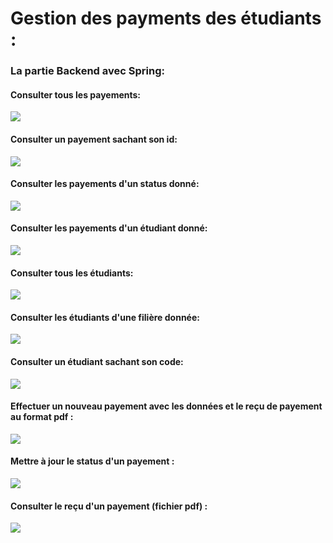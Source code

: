 <h1>Gestion des payments des étudiants :</h1>

<h3>La partie Backend avec Spring: </h3>

<h4>Consulter tous les payements: </h4>
<img src="image/spring-ang 3.png"/>
<h4>Consulter un payement sachant son id: </h4>
<img src="image/spring-ang 2.png"/>
<h4>Consulter les payements d'un status donné: </h4>
<img src="image/spring-ang 9.png"/>
<h4>Consulter les payements d'un étudiant donné: </h4>
<img src="image/spring-ang 7.png"/>
<h4>Consulter tous les étudiants: </h4>
<img src="image/spring-ang 4.png"/>
<h4>Consulter les étudiants d'une filière donnée: </h4>
<img src="image/spring-ang 6.png"/>
<h4>Consulter un étudiant sachant son code: </h4>
<img src="image/spring-ang 8.png"/>
<h4>Effectuer un nouveau payement avec les données et le reçu de payement au format pdf : </h4>
<img src="image/spring-ang 12.png"/>
<h4>Mettre à jour le status d'un payement : </h4>
<img src="image/spring-ang 11.png"/>
<h4>Consulter le reçu d'un payement  (fichier pdf) : </h4>
<img src="image/spring-ang 10.png"/>